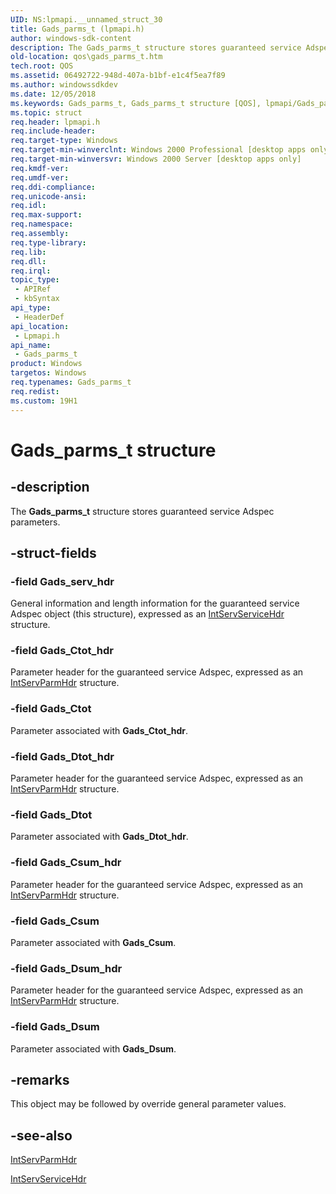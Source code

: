 ```yaml
---
UID: NS:lpmapi.__unnamed_struct_30
title: Gads_parms_t (lpmapi.h)
author: windows-sdk-content
description: The Gads_parms_t structure stores guaranteed service Adspec parameters.
old-location: qos\gads_parms_t.htm
tech.root: QOS
ms.assetid: 06492722-948d-407a-b1bf-e1c4f5ea7f89
ms.author: windowssdkdev
ms.date: 12/05/2018
ms.keywords: Gads_parms_t, Gads_parms_t structure [QOS], lpmapi/Gads_parms_t, qos.gads_parms_t
ms.topic: struct
req.header: lpmapi.h
req.include-header: 
req.target-type: Windows
req.target-min-winverclnt: Windows 2000 Professional [desktop apps only]
req.target-min-winversvr: Windows 2000 Server [desktop apps only]
req.kmdf-ver: 
req.umdf-ver: 
req.ddi-compliance: 
req.unicode-ansi: 
req.idl: 
req.max-support: 
req.namespace: 
req.assembly: 
req.type-library: 
req.lib: 
req.dll: 
req.irql: 
topic_type:
 - APIRef
 - kbSyntax
api_type:
 - HeaderDef
api_location:
 - Lpmapi.h
api_name:
 - Gads_parms_t
product: Windows
targetos: Windows
req.typenames: Gads_parms_t
req.redist: 
ms.custom: 19H1
---
```


# Gads_parms_t structure


## -description


The 
<b>Gads_parms_t</b> structure stores guaranteed service Adspec parameters.


## -struct-fields




### -field Gads_serv_hdr

General information and length information for the guaranteed service Adspec object (this structure), expressed as an <a href="https://docs.microsoft.com/previous-versions/windows/desktop/api/lpmapi/ns-lpmapi-intservservicehdr">IntServServiceHdr</a> structure.


### -field Gads_Ctot_hdr

Parameter header for the guaranteed service Adspec, expressed as an <a href="https://docs.microsoft.com/previous-versions/windows/desktop/api/lpmapi/ns-lpmapi-intservparmhdr">IntServParmHdr</a> structure.


### -field Gads_Ctot

Parameter associated with <b>Gads_Ctot_hdr</b>.


### -field Gads_Dtot_hdr

Parameter header for the guaranteed service Adspec, expressed as an <a href="https://docs.microsoft.com/previous-versions/windows/desktop/api/lpmapi/ns-lpmapi-intservparmhdr">IntServParmHdr</a> structure.


### -field Gads_Dtot

Parameter associated with <b>Gads_Dtot_hdr</b>.


### -field Gads_Csum_hdr

Parameter header for the guaranteed service Adspec, expressed as an <a href="https://docs.microsoft.com/previous-versions/windows/desktop/api/lpmapi/ns-lpmapi-intservparmhdr">IntServParmHdr</a> structure.


### -field Gads_Csum

Parameter associated with <b>Gads_Csum</b>.


### -field Gads_Dsum_hdr

Parameter header for the guaranteed service Adspec, expressed as an <a href="https://docs.microsoft.com/previous-versions/windows/desktop/api/lpmapi/ns-lpmapi-intservparmhdr">IntServParmHdr</a> structure.


### -field Gads_Dsum

Parameter associated with <b>Gads_Dsum</b>.


## -remarks



This object may be followed by override general parameter values.




## -see-also




<a href="https://docs.microsoft.com/previous-versions/windows/desktop/api/lpmapi/ns-lpmapi-intservparmhdr">IntServParmHdr</a>



<a href="https://docs.microsoft.com/previous-versions/windows/desktop/api/lpmapi/ns-lpmapi-intservservicehdr">IntServServiceHdr</a>
 

 

